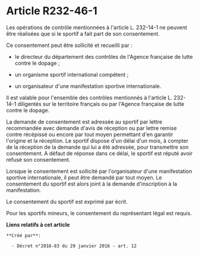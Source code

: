 # Article R232-46-1

Les opérations de contrôle mentionnées à l'article L. 232-14-1 ne peuvent être réalisées que si le sportif a fait part de son
consentement. 

Ce consentement peut être sollicité et recueilli par : 

- le directeur du département des contrôles de l'Agence française de lutte contre le dopage ; 

- un organisme sportif international compétent ; 

- un organisateur d'une manifestation sportive internationale. 

Il est valable pour l'ensemble des contrôles mentionnés à l'article L. 232-14-1 diligentés sur le territoire français ou par
l'Agence française de lutte contre le dopage. 

La demande de consentement est adressée au sportif par lettre recommandée avec demande d'avis de réception ou par lettre
remise contre récépissé ou encore par tout moyen permettant d'en garantir l'origine et la réception. Le sportif dispose d'un
délai d'un mois, à compter de la réception de la demande qui lui a été adressée, pour transmettre son consentement. A défaut
de réponse dans ce délai, le sportif est réputé avoir refusé son consentement. 

Lorsque le consentement est sollicité par l'organisateur d'une manifestation sportive internationale, il peut être demandé
par tout moyen. Le consentement du sportif est alors joint à la demande d'inscription à la manifestation. 

Le consentement du sportif est exprimé par écrit. 

Pour les sportifs mineurs, le consentement du représentant légal est requis.

**Liens relatifs à cet article**

	**Créé par**:

	  - Décret n°2016-83 du 29 janvier 2016 - art. 12
